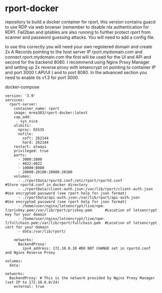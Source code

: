 # rport-docker
repository to build a docker container for rport, this version contains guacd to use RDP via web browser (remember to disable nla authentication for RDP).
Fail2ban and iptables are also running to further protect rport from scanner and password guessing attacks.
You will need to add a config file.

to use this correctly you will need your own registered domain and create 2x A Records pointing to the host server IP rport.mydomain.com and connect.rport.mydomain.com the first will be used for the UI and API and second for the backend 8080. I recommend using Nginx Proxy Manager and setting up 2x reverse proxy with letsencrypt on pointing to container IP and port 3000 ( API/UI ) and to port 8080. In the advanced section you need to enable tls v1.3 for port 3000. 

docker-compose
```
version: '3.9'
services:
  rport-server:
    container_name: rport
    image: mrea303/rport-docker:latest
    cap_add:
     - sys_nice
    ulimits:
      nproc: 65535
      nofile:
        soft: 262144
        hard: 262144
    restart: always
    privileged: true
    ports:
      - 3000:3000
      - 4822:4822
      - 10000:8080
      - 20000-20100:20000-20100
    volumes:
      - ./rportData/rportd.conf:/etc/rport/rportd.conf                                      #Store rportd.conf in docker directory
      - ./rportData/client-auth.json:/var/lib/rport/client-auth.json                        #Use encrypted password (see rport help for json format)
      - ./rportData/api-auth.json:/var/lib/rport/api-auth.json                              #Use encrypted password (see rport help for json format)
      - /home/user/nginx/letsencrypt/live/npm-7/privkey.pem:/var/lib/rport/privkey.pem      #Location of letsencrypt key for your domain
      - /home/user/nginx/letsencrypt/live/npm-7/fullchain.pem:/var/lib/rport/fullchain.pem  #Location of letsencrypt cert for your domain
      - data:/var/lib/rport/
    
    networks:
      BackendProxy:
        ipv4_address: 172.10.0.10 #DO NOT CHANGE set in rportd.conf and Nginx Reverse Proxy

volumes:
  data:

networks:
  BackendProxy: # This is the network provided by Nginx Proxy Manager (set IP to 172.10.0.0/24)
    external: true
